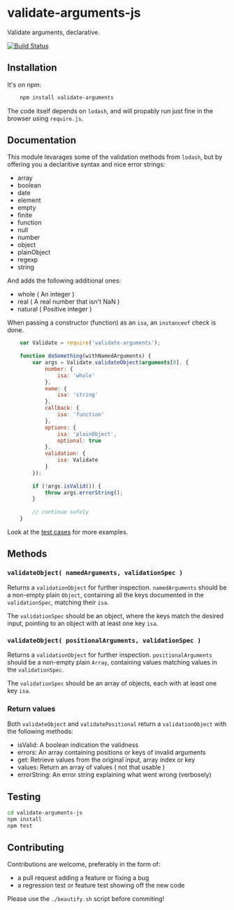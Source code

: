 validate-arguments-js
=====================

Validate arguments, declarative.

[![Build Status](https://drone.io/github.com/mvhenten/validate-arguments-js/status.png)](https://drone.io/github.com/mvhenten/validate-arguments-js/latest)

## Installation

It's on npm:

```bash
    npm install validate-arguments
```

The code itself depends on `lodash`, and will propably run just fine in the browser using `require.js`.

## Documentation

This module levarages some of the validation methods from `lodash`, but by offering you a declaritive syntax and nice error strings:

* array
* boolean
* date
* element
* empty
* finite
* function
* null
* number
* object
* plainObject
* regexp
* string

And adds the following additional ones:

* whole ( An integer )
* real ( A real number that isn't NaN )
* natural ( Positive integer )

When passing a constructor (function) as an `isa`, an `instanceof` check is done.

```javascript
    var Validate = require('validate-arguments');
    
    function doSomething(withNamedArguments) {
        var args = Validate.validateObject(arguments[0], {
            number: {
                isa: 'whole'
            },
            name: {
                isa: 'string'
            },
            callback: {
                isa: 'function'
            },
            options: {
                isa: 'plainObject',
                optional: true
            },
            validation: {
                isa: Validate
            }
        });
    
        if (!args.isValid()) {
            throw args.errorString();
        }
    
        // continue safely
    }
```
Look at the [test cases](https://github.com/mvhenten/validate-arguments-js/blob/master/test/validate.js) for more examples.

## Methods

### `validateObject( namedArguments, validationSpec )`

Returns a `validationObject` for further inspection. `namedArguments` should be a non-empty plain `Object`, containing all the keys documented in the `validationSpec`, matching their `isa`.

The `validationSpec` should be an object, where the keys match the desired input, pointing to an object with at least one key `isa`.

### `validateObject( positionalArguments, validationSpec )`

Returns a `validationObject` for further inspection. `positionalArguments` should be a non-empty plain `Array`, containing values matching values in the `validationSpec`.

The `validationSpec` should be an array of objects, each with at least one key `isa`.

### Return values

Both `validateObject` and `validatePositional` return a `validationObject` with the following methods:

* isValid: A boolean indication the validness
* errors: An array containing positions or keys of invalid arguments
* get: Retrieve values from the original input, array index or key
* values: Return an array of values ( not that usable )
* errorString: An error string explaining what went wrong (verbosely)

## Testing

```bash
cd validate-arguments-js
npm install
npm test
```
## Contributing

Contributions are welcome, preferably in the form of:

* a pull request adding a feature or fixing a bug
* a regression test or feature test showing off the new code

Please use the `./beautify.sh` script before commiting!
